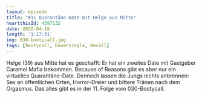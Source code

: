 ```yaml
---
layout: episode
title: "#11 Quarantäne-Date mit Helge aus Mitte"
heartthisId: 4597132
date: 2020-04-18
length: '1:17:31'
img: 030-bootycall.jpg
tags: [Bootycall, Dauersingle, Recall]
---
```

Helge (39) aus Mitte hat es geschafft: Er hat ein zweites Date mit Gastgeber Caramel Mafia bekommen. Because of Reasons gibt es aber nur ein virtuelles Quarantäne-Date. Dennoch lassen die Jungs nichts anbrennen: Sex an öffentlichen Orten, Horror-Dreier und bittere Tränen nach dem Orgasmus. Das alles gibt es in der 11. Folge vom 030-Bootycall.